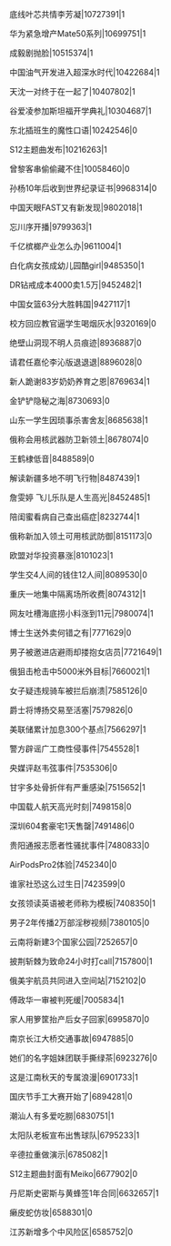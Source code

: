 底线叶芯共情李芳凝|10727391|1

华为紧急增产Mate50系列|10699751|1

成毅剧抛脸|10515374|1

中国油气开发进入超深水时代|10422684|1

天沈一对终于在一起了|10407802|1

谷爱凌参加斯坦福开学典礼|10304687|1

东北插班生的魔性口语|10242546|0

S12主题曲发布|10216263|1

曾黎客串偷偷藏不住|10058460|0

孙杨10年后收到世界纪录证书|9968314|0

中国天眼FAST又有新发现|9802018|1

忘川序开播|9799363|1

千亿槟榔产业怎么办|9611004|1

白化病女孩成幼儿园酷girl|9485350|1

DR钻戒成本4000卖1.5万|9452482|1

中国女篮63分大胜韩国|9427117|1

校方回应教官逼学生喝烟灰水|9320169|0

绝壁山洞现不明人员痕迹|8936887|0

请君任嘉伦李沁版退退退|8896028|0

新人跪谢83岁奶奶养育之恩|8769634|1

金铲铲隐秘之海|8730693|0

山东一学生因琐事杀害舍友|8685638|1

俄称会用核武器防卫新领土|8678074|0

王鹤棣低音|8488589|0

解读新疆多地不明飞行物|8487439|1

詹雯婷 飞儿乐队是人生高光|8452485|1

陪闺蜜看病自己查出癌症|8232744|1

俄称新加入领土可用核武防御|8151173|0

欧盟对华投资暴涨|8101023|1

学生交4人间的钱住12人间|8089530|0

重庆一地集中隔离场所收费|8074312|1

网友吐槽海底捞小料涨到11元|7980074|1

博士生送外卖何错之有|7771629|0

男子被邀进店避雨却搂抱女店员|7721649|1

俄狙击枪击中5000米外目标|7660021|1

女子疑违规骑车被拦后崩溃|7585126|0

爵士将博扬交易至活塞|7579826|0

美联储累计加息300个基点|7566297|1

警方辟谣广工商性侵事件|7545528|1

央媒评赵韦弦事件|7535306|0

甘宇多处骨折伴有严重感染|7515652|1

中国载人航天高光时刻|7498158|0

深圳604套豪宅1天售罄|7491486|0

贵阳通报志愿者性骚扰事件|7480833|0

AirPodsPro2体验|7452340|0

谁家社恐这么过生日|7423599|0

女孩领读英语被老师称为模板|7408350|1

男子2年传播2万部淫秽视频|7380105|0

云南将新建3个国家公园|7252657|0

披荆斩棘为致命24小时打call|7157800|1

俄美宇航员共同进入空间站|7152102|0

傅政华一审被判死缓|7005834|1

家人用箩筐抬产后女子回家|6995870|0

南京长江大桥交通事故|6947885|0

她们的名字姐妹团联手撕绿茶|6923276|0

这是江南秋天的专属浪漫|6901733|1

国庆节手工大赛开始了|6894281|0

潮汕人有多爱吃朥|6830751|1

太阳队老板宣布出售球队|6795233|1

辛德拉重做演示|6785082|1

S12主题曲封面有Meiko|6677902|0

丹尼斯史密斯与黄蜂签1年合同|6632657|1

癞皮蛇仿妆|6588301|0

江苏新增多个中风险区|6585752|0


